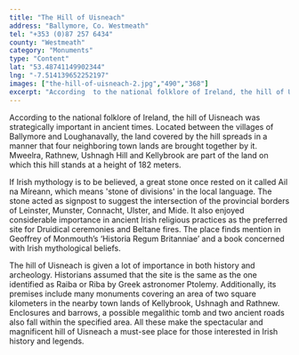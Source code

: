 ```yaml
---
title: "The Hill of Uisneach"
address: "Ballymore, Co. Westmeath"
tel: "+353 (0)87 257 6434"
county: "Westmeath"
category: "Monuments"
type: "Content"
lat: "53.48741149902344"
lng: "-7.514139652252197"
images: ["the-hill-of-uisneach-2.jpg","490","368"]
excerpt: "According  to the national folklore of Ireland, the hill of Uisneach was strategically  important in ancient times. Located between the villages of Ba..."
---
```

<p>According  to the national folklore of Ireland, the hill of Uisneach was strategically  important in ancient times. Located between the villages of Ballymore and  Loughanavally, the land covered by the hill spreads in a manner that four  neighboring town lands are brought together by it. Mweelra, Rathnew, Ushnagh  Hill and Kellybrook are part of the land on which this hill stands at a height  of 182 meters. </p>
<p>If  Irish mythology is to be believed, a great stone once rested on it called Ail  na Míreann, which means 'stone of divisions' in the local language. The stone  acted as signpost to suggest the intersection of the provincial borders of  Leinster, Munster, Connacht, Ulster, and Mide. It also enjoyed considerable  importance in ancient Irish religious practices as the preferred site for  Druidical ceremonies and Beltane fires. The place finds mention in Geoffrey of  Monmouth’s ‘Historia Regum Britanniae’ and a book concerned with Irish  mythological beliefs.</p>
<p>The  hill of Uisneach is given a lot of importance in both history and archeology.  Historians assumed that the site is the same as the one identified as Raiba or  Riba by Greek astronomer Ptolemy. Additionally, its premises include many  monuments covering an area of two square kilometers in the nearby town lands of  Kellybrook, Ushnagh and Rathnew. Enclosures and barrows, a possible megalithic  tomb and two ancient roads also fall within the specified area. All these make  the spectacular and magnificent hill of Uisneach a must-see place for those  interested in Irish history and legends.  </p>